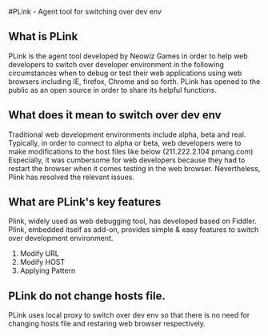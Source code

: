 #PLink - Agent tool for switching over dev env

## What is PLink
PLink is the agent tool developed by Neowiz Games in order to help web developers to switch over developer environment in the following circumstances
when to debug or test their web applications using web browsers including IE, firefox, Chrome and so forth. 
PLink has opened to the public as an open source in order to share its helpful functions.

## What does it mean to switch over dev env
Traditional web development environments include alpha, beta and real.  
Typically, in order to connect to alpha or beta, web developers were to make modifications to the host files like below
(211.222.2.104 pmang.com)
Especially, it was cumbersome for web developers because they had to restart the browser when it comes testing in the web browser.
Nevertheless, Plink has resolved the relevant issues.  

## What are PLink's key features
Plink, widely used as web debugging tool, has developed based on Fiddler.
Plink, embedded itself as add-on, provides simple & easy features to switch over development environment.

1. Modify URL
2. Modify HOST
3. Applying Pattern

## PLink do not change hosts file.
PLink uses local proxy to switch over dev env so that there is no need for changing hosts file and restaring web browser respectively. 
